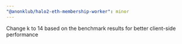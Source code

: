 ```yaml
---
"@anonklub/halo2-eth-membership-worker": minor
---
```


Change k to 14 based on the benchmark results for better client-side performance
